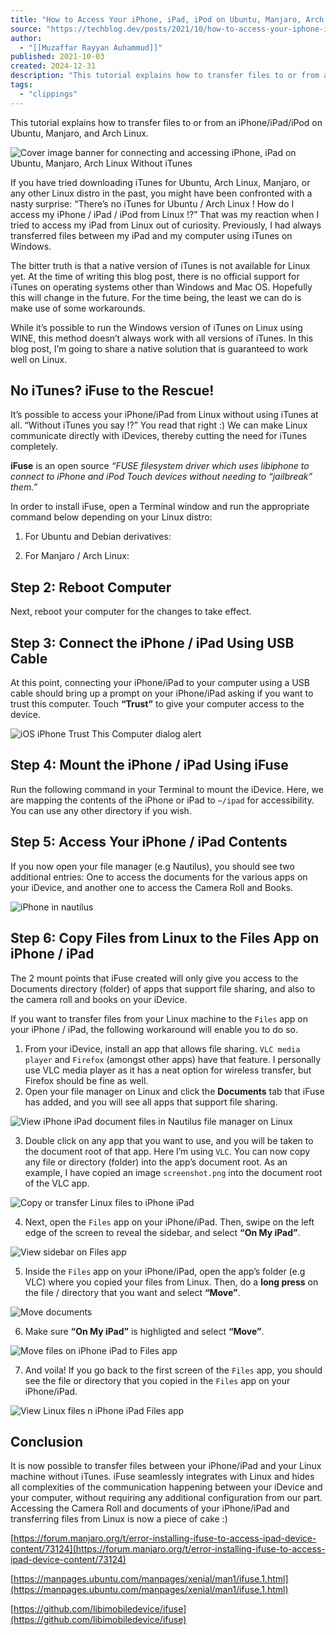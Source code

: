 ```yaml
---
title: "How to Access Your iPhone, iPad, iPod on Ubuntu, Manjaro, Arch Linux"
source: "https://techblog.dev/posts/2021/10/how-to-access-your-iphone-ipad-ipod-on-ubuntu-manjaro-arch-linux/"
author:
  - "[[Muzaffar Rayyan Auhammud]]"
published: 2021-10-03
created: 2024-12-31
description: "This tutorial explains how to transfer files to or from an iPhone/iPad/iPod on Ubuntu, Manjaro, and Arch Linux."
tags:
  - "clippings"
---
```

This tutorial explains how to transfer files to or from an iPhone/iPad/iPod on Ubuntu, Manjaro, and Arch Linux.

![Cover image banner for connecting and accessing iPhone, iPad on Ubuntu, Manjaro, Arch Linux Without iTunes](https://techblog.dev/images/access-iphone-ipad-ubuntu-manjaro-arch-linux-without-itunes-techblog.dev-banner-full.webp)

If you have tried downloading iTunes for Ubuntu, Arch Linux, Manjaro, or any other Linux distro in the past, you might have been confronted with a nasty surprise: “There’s no iTunes for Ubuntu / Arch Linux ! How do I access my iPhone / iPad / iPod from Linux !?” That was my reaction when I tried to access my iPad from Linux out of curiosity. Previously, I had always transferred files between my iPad and my computer using iTunes on Windows.

The bitter truth is that a native version of iTunes is not available for Linux yet. At the time of writing this blog post, there is no official support for iTunes on operating systems other than Windows and Mac OS. Hopefully this will change in the future. For the time being, the least we can do is make use of some workarounds.

While it’s possible to run the Windows version of iTunes on Linux using WINE, this method doesn’t always work with all versions of iTunes. In this blog post, I’m going to share a native solution that is guaranteed to work well on Linux.

## No iTunes? iFuse to the Rescue!

It’s possible to access your iPhone/iPad from Linux without using iTunes at all. “Without iTunes you say !?” You read that right :) We can make Linux communicate directly with iDevices, thereby cutting the need for iTunes completely.

**iFuse** is an open source *“FUSE filesystem driver which uses libiphone to connect to iPhone and iPod Touch devices without needing to “jailbreak” them.”*

In order to install iFuse, open a Terminal window and run the appropriate command below depending on your Linux distro:

1. For Ubuntu and Debian derivatives:

2. For Manjaro / Arch Linux:

## Step 2: Reboot Computer

Next, reboot your computer for the changes to take effect.

## Step 3: Connect the iPhone / iPad Using USB Cable

At this point, connecting your iPhone/iPad to your computer using a USB cable should bring up a prompt on your iPhone/iPad asking if you want to trust this computer. Touch **“Trust”** to give your computer access to the device.

![iOS iPhone Trust This Computer dialog alert](https://techblog.dev/images/ios-trust-computer-alert.webp)

## Step 4: Mount the iPhone / iPad Using iFuse

Run the following command in your Terminal to mount the iDevice. Here, we are mapping the contents of the iPhone or iPad to `~/ipad` for accessibility. You can use any other directory if you wish.

## Step 5: Access Your iPhone / iPad Contents

If you now open your file manager (e.g Nautilus), you should see two additional entries: One to access the documents for the various apps on your iDevice, and another one to access the Camera Roll and Books.

![iPhone in nautilus](https://techblog.dev/images/idevice-nautilus.png)

## Step 6: Copy Files from Linux to the Files App on iPhone / iPad

The 2 mount points that iFuse created will only give you access to the Documents directory (folder) of apps that support file sharing, and also to the camera roll and books on your iDevice.

If you want to transfer files from your Linux machine to the `Files` app on your iPhone / iPad, the following workaround will enable you to do so.

1. From your iDevice, install an app that allows file sharing. `VLC media player` and `Firefox` (amongst other apps) have that feature. I personally use VLC media player as it has a neat option for wireless transfer, but Firefox should be fine as well.
2. Open your file manager on Linux and click the **Documents** tab that iFuse has added, and you will see all apps that support file sharing.

![View iPhone iPad document files in Nautilus file manager on Linux](https://techblog.dev/images/idevice-nautilus-documents.png)

3. Double click on any app that you want to use, and you will be taken to the document root of that app. Here I’m using `VLC`. You can now copy any file or directory (folder) into the app’s document root. As an example, I have copied an image `screenshot.png` into the document root of the VLC app.

![Copy or transfer Linux files to iPhone iPad](https://techblog.dev/images/idevice-nautilus-documents-vlc.png)

4. Next, open the `Files` app on your iPhone/iPad. Then, swipe on the left edge of the screen to reveal the sidebar, and select **“On My iPad”**.

![View sidebar on Files app](https://techblog.dev/images/idevice-files-sidebar.png)

5. Inside the `Files` app on your iPhone/iPad, open the app’s folder (e.g VLC) where you copied your files from Linux. Then, do a **long press** on the file / directory that you want and select **“Move”**.

![Move documents](https://techblog.dev/images/idevice-files-move.png)

6. Make sure **“On My iPad”** is highligted and select **“Move”**.

![Move files on iPhone iPad to Files app](https://techblog.dev/images/idevice-files-move-select.png)

7. And voila! If you go back to the first screen of the `Files` app, you should see the file or directory that you copied in the `Files` app on your iPhone/iPad.

![View Linux files n iPhone iPad Files app](https://techblog.dev/images/idevice-files-transferred.png)

## Conclusion

It is now possible to transfer files between your iPhone/iPad and your Linux machine without iTunes. iFuse seamlessly integrates with Linux and hides all complexities of the communication happening between your iDevice and your computer, without requiring any additional configuration from our part. Accessing the Camera Roll and documents of your iPhone/iPad and transferring files from Linux is now a piece of cake :)

[https://forum.manjaro.org/t/error-installing-ifuse-to-access-ipad-device-content/73124](https://forum.manjaro.org/t/error-installing-ifuse-to-access-ipad-device-content/73124)

[https://manpages.ubuntu.com/manpages/xenial/man1/ifuse.1.html](https://manpages.ubuntu.com/manpages/xenial/man1/ifuse.1.html)

[https://github.com/libimobiledevice/ifuse](https://github.com/libimobiledevice/ifuse)
